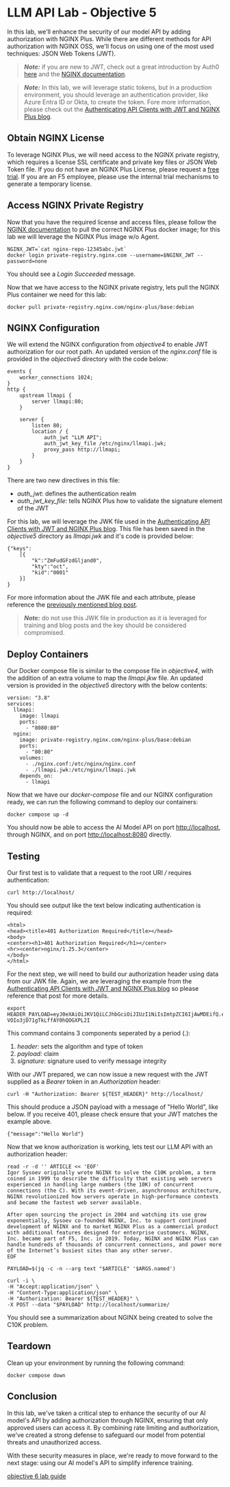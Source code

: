 # LLM API Lab - Objective 5

In this lab, we'll enhance the security of our model API by adding authorization with NGINX Plus. While there are different methods for API authorization with NGINX OSS, we'll focus on using one of the most used techniques: JSON Web Tokens (JWT).

> _**Note:**_ if you are new to JWT, check out a great introduction by Auth0 [here](https://jwt.io/introduction) and the [NGINX documentation](https://docs.nginx.com/nginx/admin-guide/security-controls/configuring-jwt-authentication/).

> _**Note:**_ In this lab, we will leverage static tokens, but in a production environment, you should leverage an authentication provider, like Azure Entra ID or Okta, to create the token.  Fore more information, please check out the [Authenticating API Clients with JWT and NGINX Plus blog](https://www.nginx.com/blog/authenticating-api-clients-jwt-nginx-plus/).

## Obtain NGINX License

To leverage NGINX Plus, we will need access to the NGINX private registry, which requires a license SSL certificate and private key files or JSON Web Token file.  If you do not have an NGINX Plus License, please request a [free trial](https://www.nginx.com/free-trial-request/).  If you are an F5 employee, please use the internal trial mechanisms to generate a temporary license.

## Access NGINX Private Registry

Now that you have the required license and access files, please follow the [NGINX documentation](https://docs.nginx.com/nginx/admin-guide/installing-nginx/installing-nginx-docker/#myf5-download) to pull the correct NGINX Plus docker image; for this lab we will leverage the NGINX Plus image w/o Agent.

```shell
NGINX_JWT=`cat nginx-repo-12345abc.jwt`
docker login private-registry.nginx.com --username=$NGINX_JWT --password=none
```

You should see a _Login Succeeded_ message.

Now that we have access to the NGINX private registry, lets pull the NGINX Plus container we need for this lab:

```shell
docker pull private-registry.nginx.com/nginx-plus/base:debian
```

## NGINX Configuration

We will extend the NGINX configuration from _objective4_ to enable JWT authorization for our root path.  An updated version of the _nginx.conf_ file is provided in the _objective5_ directory with the code below:

```nginx
events {
    worker_connections 1024;
}
http {
    upstream llmapi {
        server llmapi:80;
    }

    server {
        listen 80;
        location / {
            auth_jwt "LLM API";
            auth_jwt_key_file /etc/nginx/llmapi.jwk;
            proxy_pass http://llmapi;
        }
    }
}
```

There are two new directives in this file:

- _auth_jwt_: defines the authentication realm
- _auth_jwt_key_file_: tells NGINX Plus how to validate the signature element of the JWT

For this lab, we will leverage the JWK file used in the [Authenticating API Clients with JWT and NGINX Plus blog](https://www.nginx.com/blog/authenticating-api-clients-jwt-nginx-plus/).  This file has been saved in the _objective5_ directory as _llmapi.jwk_ and it's code is provided below:

```jwt
{"keys":
    [{
        "k":"ZmFudGFzdGljand0",
        "kty":"oct",
        "kid":"0001"
    }]
}
```

For more information about the JWK file and each attribute, please reference the [previously mentioned blog post](https://www.nginx.com/blog/authenticating-api-clients-jwt-nginx-plus/).

> _**Note:**_ do not use this JWK file in production as it is leveraged for training and blog posts and the key should be considered compromised.

## Deploy Containers

Our Docker compose file is similar to the compose file in _objective4_, with the addition of an extra volume to map the _llmapi.jkw_ file.  An updated version is provided in the _objective5_ directory with the below contents:

```docker
version: "3.8"
services:
  llmapi:
    image: llmapi
    ports:
      - "8080:80"
  nginx:
    image: private-registry.nginx.com/nginx-plus/base:debian
    ports:
      - "80:80"
    volumes:
      - ./nginx.conf:/etc/nginx/nginx.conf
      - ./llmapi.jwk:/etc/nginx/llmapi.jwk
    depends_on:
      - llmapi
```

Now that we have our _docker-compose_ file and our NGINX configuration ready, we can run the following command to deploy our containers:

```shell
docker compose up -d
```

You should now be able to access the AI Model API on port [http://localhost](http://localhost), through NGINX, and on port [http://localhost:8080](http://localhost:8080) directly.

## Testing

Our first test is to validate that a request to the root URI _/_ requires authentication:

```shell
curl http://localhost/
```

You should see output like the text below indicating authentication is required:

```shell
<html>
<head><title>401 Authorization Required</title></head>
<body>
<center><h1>401 Authorization Required</h1></center>
<hr><center>nginx/1.25.3</center>
</body>
</html>
```

For the next step, we will need to build our authorization header using data from our JWK file.  Again, we are leveraging the example from the [Authenticating API Clients with JWT and NGINX Plus blog](https://www.nginx.com/blog/authenticating-api-clients-jwt-nginx-plus/) so please reference that post for more details.

```shell
export HEADER_PAYLOAD=eyJ0eXAiOiJKV1QiLCJhbGciOiJIUzI1NiIsImtpZCI6IjAwMDEifQ.eyJuYW1lIjoiUXVvdGF0aW9uIFN5c3RlbSIsInN1YiI6InF1b3RlcyIsImlzcyI6Ik15IEFQSSBHYXRld2F5In0.ggVOHYnVFB8GVPE-VOIo3jD71gTkLffAY0hQOGXPL2I
```

This command contains 3 components seperated by a period (_._):

1. _header:_ sets the algorithm and type of token
1. _payload:_ claim
1. _signature:_ signature used to verify message integrity

With our JWT prepared, we can now issue a new request with the JWT supplied as a _Bearer_ token in an _Authorization_ header:

```shell
curl -H "Authorization: Bearer ${TEST_HEADER}" http://localhost/
```

This should produce a JSON payload with a message of "Hello World", like below.  If you receive 401, please check ensure that your JWT matches the example above.

```shell
{"message":"Hello World"}
```

Now that we know authorization is working, lets test our LLM API with an authorization header:

```shell
read -r -d '' ARTICLE << 'EOF'
Igor Sysoev originally wrote NGINX to solve the C10K problem, a term coined in 1999 to describe the difficulty that existing web servers experienced in handling large numbers (the 10K) of concurrent connections (the C). With its event‑driven, asynchronous architecture, NGINX revolutionized how servers operate in high‑performance contexts and became the fastest web server available.

After open sourcing the project in 2004 and watching its use grow exponentially, Sysoev co‑founded NGINX, Inc. to support continued development of NGINX and to market NGINX Plus as a commercial product with additional features designed for enterprise customers. NGINX, Inc. became part of F5, Inc. in 2019. Today, NGINX and NGINX Plus can handle hundreds of thousands of concurrent connections, and power more of the Internet’s busiest sites than any other server.
EOF

PAYLOAD=$(jq -c -n --arg text "$ARTICLE" '$ARGS.named')

curl -i \
-H "Accept:application/json" \
-H "Content-Type:application/json" \
-H "Authorization: Bearer ${TEST_HEADER}" \
-X POST --data "$PAYLOAD" http://localhost/summarize/
```

You should see a summarization about NGINX being created to solve the C10K problem.

## Teardown

Clean up your environment by running the following command:

```shell
docker compose down
```

## Conclusion

In this lab, we've taken a critical step to enhance the security of our AI model's API by adding authorization through NGINX, ensuring that only approved users can access it. By combining rate limiting and authorization, we've created a strong defense to safeguard our model from potential threats and unauthorized access. 

With these security measures in place, we're ready to move forward to the next stage: using our AI model's API to simplify inference training.

[objective 6 lab guide](../objective6/README.md)
